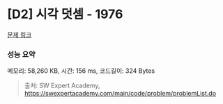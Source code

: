 # [D2] 시각 덧셈 - 1976 

[문제 링크](https://swexpertacademy.com/main/code/problem/problemDetail.do?contestProbId=AV5PttaaAZIDFAUq) 

### 성능 요약

메모리: 58,260 KB, 시간: 156 ms, 코드길이: 324 Bytes



> 출처: SW Expert Academy, https://swexpertacademy.com/main/code/problem/problemList.do